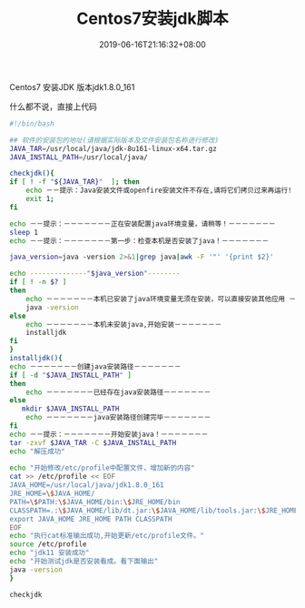 ﻿---
title: "Centos7安装jdk脚本"
date: 2019-06-16T21:16:32+08:00
lastmod: 2019-06-16T21:16:32+08:00
draft: false
keywords: ["java","jdk"]
description: "一键安装jdk"
tags: ["java"]
categories: ["Java"]
# author: ""
comment: false
# toc: false
contentCopyright: false
reward: false
mathjax: false
---

Centos7 安装JDK 版本jdk1.8.0_161

什么都不说，直接上代码
<!--more-->
```sh
#!/bin/bash

## 软件的安装包的地址(请根据实际版本及文件安装包名称进行修改)
JAVA_TAR=/usr/local/java/jdk-8u161-linux-x64.tar.gz
JAVA_INSTALL_PATH=/usr/local/java/

checkjdk(){
if [ ! -f "${JAVA_TAR}"  ]; then
	echo －－提示：Java安装文件或openfire安装文件不存在,请将它们拷贝过来再运行!
	exit 1;
fi

echo －－提示：－－－－－－－正在安装配置java环境变量，请稍等！－－－－－－－
sleep 1
echo －－提示：－－－－－－－第一步：检查本机是否安装了java！－－－－－－－

java_version=java -version 2>&1|grep java|awk -F '"' '{print $2}'

echo --------------"$java_version"--------  
if [ ! -n $? ]
then
    echo －－－－－－－本机已安装了java环境变量无须在安装，可以直接安装其他应用 －－－－－
	java -version
else  
    echo －－－－－－－本机未安装java,开始安装－－－－－－－
	installjdk
fi
}
installjdk(){
echo －－－－－－－创建java安装路径－－－－－－－
if [ -d "$JAVA_INSTALL_PATH" ]
then
	echo －－－－－－－已经存在java安装路径－－－－－－－
else  
   mkdir $JAVA_INSTALL_PATH
	echo －－－－－－－java安装路径创建完毕－－－－－－－ 
fi
echo －－提示：－－－－－－－开始安装java！－－－－－－－
tar -zxvf $JAVA_TAR -C $JAVA_INSTALL_PATH
echo "解压成功"
 
echo "开始修改/etc/profile中配置文件，增加新的内容"
cat >> /etc/profile << EOF
JAVA_HOME=/usr/local/java/jdk1.8.0_161
JRE_HOME=\$JAVA_HOME/
PATH=\$PATH:\$JAVA_HOME/bin:\$JRE_HOME/bin
CLASSPATH=.:\$JAVA_HOME/lib/dt.jar:\$JAVA_HOME/lib/tools.jar:\$JRE_HOME/lib
export JAVA_HOME JRE_HOME PATH CLASSPATH
EOF
echo "执行cat标准输出成功,开始更新/etc/profile文件。"
source /etc/profile
echo "jdk11 安装成功"
echo "开始测试jdk是否安装看成。看下面输出"
java -version
}

checkjdk

```
